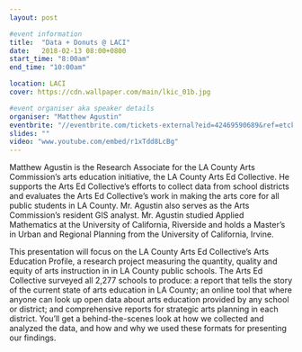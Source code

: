 ```yaml
---
layout: post

#event information
title:  "Data + Donuts @ LACI"
date:   2018-02-13 08:00+0800
start_time: "8:00am"
end_time: "10:00am"

location: LACI
cover: https://cdn.wallpaper.com/main/lkic_01b.jpg

#event organiser aka speaker details
organiser: "Matthew Agustin"
eventbrite: "//eventbrite.com/tickets-external?eid=42469590689&ref=etckt"
slides: ""
video: "www.youtube.com/embed/r1xTdd8LcBg"
---
```


<!-- Speaker Bio -->

Matthew Agustin is the Research Associate for the LA County Arts Commission’s arts education initiative, the LA County Arts Ed Collective. He supports the Arts Ed Collective’s efforts to collect data from school districts and evaluates the Arts Ed Collective’s work in making the arts core for all public students in LA County. Mr. Agustin also serves as the Arts Commission’s resident GIS analyst. Mr. Agustin studied Applied Mathematics at the University of California, Riverside and holds a Master’s in Urban and Regional Planning from the University of California, Irvine.

This presentation will focus on the LA County Arts Ed Collective’s Arts Education Profile, a research project measuring the quantity, quality and equity of arts instruction in in LA County public schools. The Arts Ed Collective surveyed all 2,277 schools to produce: a report that tells the story of the current state of arts education in LA County; an online tool that where anyone can look up open data about arts education provided by any school or district; and comprehensive reports for strategic arts planning in each district. You’ll get a behind-the-scenes look at how we collected and analyzed the data, and how and why we used these formats for presenting our findings.